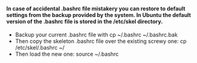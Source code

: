 #### In case of accidental .bashrc file mistakery you can restore to default settings from the backup provided by the system. In Ubuntu the default version of the .bashrc file is stored in the /etc/skel directory.
- Backup your current .bashrc file with cp ~/.bashrc ~/.bashrc.bak
- Then copy the skeleton .bashrc file over the existing screwy one: cp /etc/skel/.bashrc ~/
- Then load the new one: source ~/.bashrc
